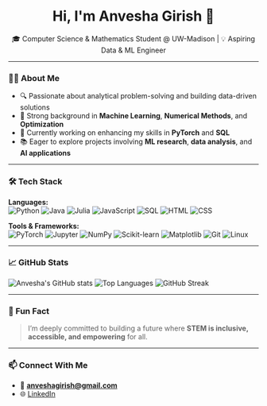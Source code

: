 <h1 align="center">Hi, I'm Anvesha Girish 👋</h1>
<p align="center">
🎓 Computer Science & Mathematics Student @ UW-Madison | 💡 Aspiring Data & ML Engineer  
</p>

---

### 👩‍💻 About Me

- 🔍 Passionate about analytical problem-solving and building data-driven solutions  
- 💬 Strong background in **Machine Learning**, **Numerical Methods**, and **Optimization**  
- 🧠 Currently working on enhancing my skills in **PyTorch** and **SQL**
- 📚 Eager to explore projects involving **ML research**, **data analysis**, and **AI applications**

--- 
### 🛠️ Tech Stack

**Languages:**  
![Python](https://img.shields.io/badge/-Python-3776AB?style=flat-square&logo=python&logoColor=white)
![Java](https://img.shields.io/badge/-Java-007396?style=flat-square&logo=java&logoColor=white)
![Julia](https://img.shields.io/badge/-Julia-a270ba?style=flat-square&logo=julia&logoColor=white)
![JavaScript](https://img.shields.io/badge/-JavaScript-F7DF1E?style=flat-square&logo=javascript&logoColor=black)
![SQL](https://img.shields.io/badge/-SQL-4479A1?style=flat-square&logo=mysql&logoColor=white)
![HTML](https://img.shields.io/badge/-HTML5-E34F26?style=flat-square&logo=html5&logoColor=white)
![CSS](https://img.shields.io/badge/-CSS3-1572B6?style=flat-square&logo=css3)

**Tools & Frameworks:**  
![PyTorch](https://img.shields.io/badge/-PyTorch-EE4C2C?style=flat-square&logo=pytorch&logoColor=white)
![Jupyter](https://img.shields.io/badge/-Jupyter-F37626?style=flat-square&logo=jupyter&logoColor=white)
![NumPy](https://img.shields.io/badge/-NumPy-013243?style=flat-square&logo=numpy)
![Scikit-learn](https://img.shields.io/badge/-Scikit%20Learn-F7931E?style=flat-square&logo=scikit-learn)
![Matplotlib](https://img.shields.io/badge/-Matplotlib-11557C?style=flat-square&logo=matplotlib)
![Git](https://img.shields.io/badge/-Git-F05032?style=flat-square&logo=git&logoColor=white)
![Linux](https://img.shields.io/badge/-Linux-FCC624?style=flat-square&logo=linux&logoColor=black)

---

### 📈 GitHub Stats

![Anvesha's GitHub stats](https://github-readme-stats.vercel.app/api?username=ansa-xx&show_icons=true&theme=tokyonight)
![Top Languages](https://github-readme-stats.vercel.app/api/top-langs/?username=ansa-xx&layout=compact&theme=tokyonight)
![GitHub Streak](https://streak-stats.demolab.com?user=ansa-xx&theme=tokyonight)

---

### 🌱 Fun Fact
> I’m deeply committed to building a future where **STEM is inclusive, accessible, and empowering** for all.

---

### 📫 Connect With Me
- 📧 **anveshagirish@gmail.com**
- 🌐 [LinkedIn](https://www.linkedin.com/in/anvesha-girish/)
